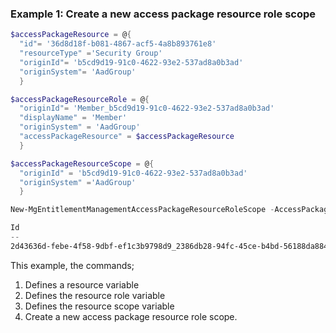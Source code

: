 ### Example 1: Create a new access package resource role scope

```powershell
$accessPackageResource = @{
  "id"= '36d8d18f-b081-4867-acf5-4a8b893761e8'
  "resourceType" ='Security Group'
  "originId"= 'b5cd9d19-91c0-4622-93e2-537ad8a0b3ad'
  "originSystem"= 'AadGroup'
  }

$accessPackageResourceRole = @{
  "originId"= 'Member_b5cd9d19-91c0-4622-93e2-537ad8a0b3ad'
  "displayName" = 'Member'
  "originSystem" = 'AadGroup'
  "accessPackageResource" = $accessPackageResource
  }

$accessPackageResourceScope = @{
  "originId" = 'b5cd9d19-91c0-4622-93e2-537ad8a0b3ad'
  "originSystem" ='AadGroup'
  }

New-MgEntitlementManagementAccessPackageResourceRoleScope -AccessPackageId '481927e3-c76b-447e-a97d-a944f694ce03' -AccessPackageResourceRole $accessPackageResourceRole -AccessPackageResourceScope $accessPackageResourceScope

Id                                                                        CreatedBy                         CreatedDateTime       ModifiedBy                        ModifiedDateTime
--                                                                        ---------                         ---------------       ----------                        ----------------
2d43636d-febe-4f58-9dbf-ef1c3b9798d9_2386db28-94fc-45ce-b4bd-56188da884fe admin@M365x814237.onmicrosoft.com 10/26/2021 8:42:44 AM admin@M365x814237.onmicrosoft.com 10/26/2021 8:42:44 AM
```

This example, the commands;
1. Defines a resource variable 
1. Defines the resource role variable
1. Defines the resource scope variable
1. Create a new access package resource role scope.
